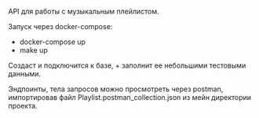 API для работы с музыкальным плейлистом. 

Запуск через docker-compose:
- docker-compose up
- make up

Создаст и подключится к базе, + заполнит ее небольшими тестовыми данными.

Эндпоинты, тела запросов можно просмотреть через postman, импортировав файл Playlist.postman_collection.json из мейн директории проекта. 
